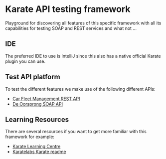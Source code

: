 # Karate API testing framework

Playground for discovering all features of this specific framework with all its capabilities for testing SOAP and REST
services and what not ...

## IDE  

The preferred IDE to use is IntelliJ since this also has a native official Karate plugin you can use.

## Test API platform

To test the different features we make use of the following different APIs:

- [Car Fleet Management REST API](https://car-fleet-management.herokuapp.com) 
- [De Oorsprong SOAP API](http://webservices.oorsprong.org/websamples.countryinfo/CountryInfoService.wso?WSDL)

## Learning Resources
There are several resources if you want to get more familiar with this framework for example:

- [Karate Learning Centre](https://www.karatelabs.io/learning-center/)  
- [Karatelabs Karate readme](https://github.com/karatelabs/karate#readme)
